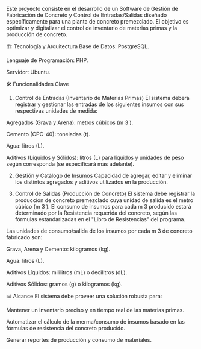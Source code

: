 Este proyecto consiste en el desarrollo de un Software de Gestión de Fabricación de Concreto y Control de Entradas/Salidas diseñado específicamente para una planta de concreto premezclado. El objetivo es optimizar y digitalizar el control de inventario de materias primas y la producción de concreto.

🏗️ Tecnología y Arquitectura
Base de Datos: PostgreSQL.

Lenguaje de Programación: PHP.

Servidor: Ubuntu.

🛠️ Funcionalidades Clave
1. Control de Entradas (Inventario de Materias Primas)
El sistema deberá registrar y gestionar las entradas de los siguientes insumos con sus respectivas unidades de medida:

Agregados (Grava y Arena): metros cúbicos (m 
3
 ).

Cemento (CPC-40): toneladas (t).

Agua: litros (L).

Aditivos (Líquidos y Sólidos): litros (L) para líquidos y unidades de peso según corresponda (se especificará más adelante).

2. Gestión y Catálogo de Insumos
Capacidad de agregar, editar y eliminar los distintos agregados y aditivos utilizados en la producción.

3. Control de Salidas (Producción de Concreto)
El sistema debe registrar la producción de concreto premezclado cuya unidad de salida es el metro cúbico (m 
3
 ). El consumo de insumos para cada m 
3
  producido estará determinado por la Resistencia requerida del concreto, según las fórmulas estandarizadas en el "Libro de Resistencias" del programa.

Las unidades de consumo/salida de los insumos por cada m 
3
  de concreto fabricado son:

Grava, Arena y Cemento: kilogramos (kg).

Agua: litros (L).

Aditivos Líquidos: mililitros (mL) o decilitros (dL).

Aditivos Sólidos: gramos (g) o kilogramos (kg).

📊 Alcance
El sistema debe proveer una solución robusta para:

Mantener un inventario preciso y en tiempo real de las materias primas.

Automatizar el cálculo de la merma/consumo de insumos basado en las fórmulas de resistencia del concreto producido.

Generar reportes de producción y consumo de materiales.
